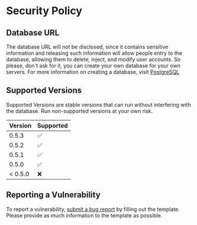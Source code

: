 # Security Policy

## Database URL

The database URL will not be disclosed, since it contains sensitive information and releasing such information will allow people entry to the database, allowing them to delete, inject, and modify user accounts. So please, don't ask for it, you can create your own database for your own servers. For more information on creating a database, visit [PostgreSQL](https://www.postgresql.org/)

## Supported Versions

Supported Versions are stable versions that can run without interfering with the database. Run non-supported versions at your own risk.

| Version | Supported          |
| ------- | ------------------ |
| 0.5.3   | :white_check_mark: |
| 0.5.2   | :white_check_mark: |
| 0.5.1   | :white_check_mark: |
| 0.5.0   | :white_check_mark: |
| < 0.5.0 | :x:                |

## Reporting a Vulnerability

To report a vulnerability, [submit a bug report](https://github.com/definitely-nobody-is-here/Mountain_Guarder/issues/new?assignees=&labels=bug&template=bug-report.md&title=BUG+-+%5BSummary+here%5D) by filling out the template. Please provide as much information to the template as possible.